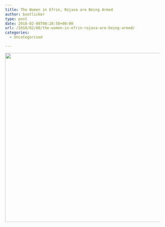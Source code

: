 ```yaml
---
title: The Women in Efrin, Rojava are Being Armed
author: bootlicker
type: post
date: 2018-02-08T00:28:50+00:00
url: /2018/02/08/the-women-in-efrin-rojava-are-being-armed/
categories:
  - Uncategorised

---
```

<img src="http://bootlicker.doubledashgames.com/wp-content/uploads/2018/02/IMG_20180208_101823.jpg" class="alignnone size-full wp-image-272" width="892" height="548" srcset="http://bootlicker.doubledashgames.com/wp-content/uploads/2018/02/IMG_20180208_101823.jpg 892w, http://bootlicker.doubledashgames.com/wp-content/uploads/2018/02/IMG_20180208_101823-300x184.jpg 300w, http://bootlicker.doubledashgames.com/wp-content/uploads/2018/02/IMG_20180208_101823-768x472.jpg 768w, http://bootlicker.doubledashgames.com/wp-content/uploads/2018/02/IMG_20180208_101823-620x381.jpg 620w" sizes="(max-width: 892px) 100vw, 892px" />
